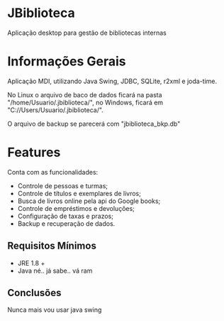 # JBiblioteca
Aplicação desktop para gestão de bibliotecas internas

# Informações Gerais
Aplicação MDI, utilizando Java Swing, JDBC, SQLite, r2xml e joda-time.

No Linux o arquivo de baco de dados ficará na pasta "/home/Usuario/.jbiblioteca/", no Windows, ficará em
"C://Users/Usuario/.jbiblioteca/".

O arquivo de backup se parecerá com "jbiblioteca_bkp.db"

# Features
Conta com as funcionalidades:
* Controle de pessoas e turmas;
* Controle de títulos e exemplares de livros; 
* Busca de livros online pela api do Google books;
* Controle de empréstimos e devoluções;
* Configuração de taxas e prazos;
* Backup e recuperação de dados.

## Requisitos Mínimos
* JRE 1.8 +
* Java né.. já sabe.. vá ram

## Conclusões
Nunca mais vou usar java swing
